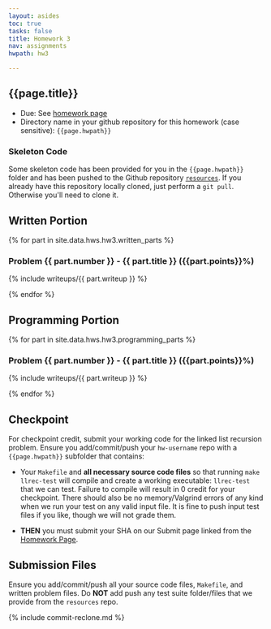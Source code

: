 ```yaml
---
layout: asides
toc: true
tasks: false
title: Homework 3
nav: assignments
hwpath: hw3

---
```


## {{page.title}}

+ Due: See [homework page]({{site.baseurl}}/homework/index.html)
+ Directory name in your github repository for this homework (case sensitive): `{{page.hwpath}}`

### Skeleton Code
Some skeleton code has been provided for you in the `{{page.hwpath}}` folder and has been pushed to the Github repository [`resources`](https://github.com/{{site.data.main.github_org}}/resources/ ). If you already have this repository locally cloned, just perform a `git pull`.  Otherwise you'll need to clone it.


## Written Portion


{% for part in site.data.hws.hw3.written_parts %}

### Problem {{ part.number }} - {{ part.title }} ({{part.points}}%)

{% include writeups/{{ part.writeup }} %}

{% endfor %}


## Programming Portion

{% for part in site.data.hws.hw3.programming_parts %}

### Problem {{ part.number }} - {{ part.title }} ({{part.points}}%)

{% include writeups/{{ part.writeup }} %}

{% endfor %}

## Checkpoint

For checkpoint credit, submit your working code for the linked list recursion problem. Ensure you add/commit/push your `hw-username` repo with a `{{page.hwpath}}` subfolder that contains:

  - Your `Makefile` and **all necessary source code files** so that running `make llrec-test` will compile and create a working executable: `llrec-test` that we can test.  Failure to compile will result in 0 credit for your checkpoint.  There should also be no memory/Valgrind errors of any kind when we run your test on any valid input file. It is fine to push input test files if you like, though we will not grade them.

  - **THEN** you must submit your SHA on our Submit page linked from the [Homework Page]({{site.baseurl}}/homeworks/).

## Submission Files

Ensure you add/commit/push all your source code files, `Makefile`, and written problem files.  Do **NOT** add push any test suite folder/files that we provide from the `resources` repo.

{% include commit-reclone.md %}

